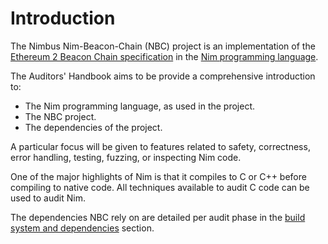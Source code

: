 # Introduction

The Nimbus Nim-Beacon-Chain (NBC) project is an implementation of the [Ethereum 2 Beacon Chain specification](https://github.com/ethereum/consensus-specs) in the [Nim programming language](https://nim-lang.org/).

The Auditors' Handbook aims to be provide a comprehensive introduction to:
- The Nim programming language, as used in the project.
- The NBC project.
- The dependencies of the project.

A particular focus will be given to features related to safety, correctness, error handling, testing, fuzzing, or inspecting Nim code.

One of the major highlights of Nim is that it compiles to C or C++ before compiling to native code. All techniques available to audit C code can be used to audit Nim.

The dependencies NBC rely on are detailed per audit phase in the [build system and dependencies](03.2_build_system_and_dependencies.md) section.
